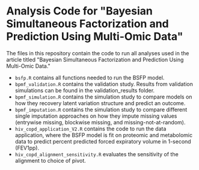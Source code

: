 # Analysis Code for "Bayesian Simultaneous Factorization and Prediction Using Multi-Omic Data"

The files in this repository contain the code to run all analyses used in the article titled "Bayesian Simultaneous Factorization and Prediction Using Multi-Omic Data." 

* `bsfp.R` contains all functions needed to run the BSFP model. 
* `bpmf_validation.R` contains the validation study. Results from validation simulations can be found in the validation_results folder. 
* `bpmf_simulation.R` contains the simulation study to compare models on how they recovery latent variation structure and predict an outcome. 
* `bpmf_imputation.R` contains the simulation study to compare different single imputation approaches on how they impute missing values (entrywise missing, blockwise missing, and missing-not-at-random).
* `hiv_copd_application_V2.R` contains the code to run the data application, where the BSFP model is fit on proteomic and metabolomic data to predict percent predicted forced expiratory volume in 1-second (FEV1pp). 
* `hiv_copd_alignment_sensitivity.R` evaluates the sensitivity of the alignment to choice of pivot. 
